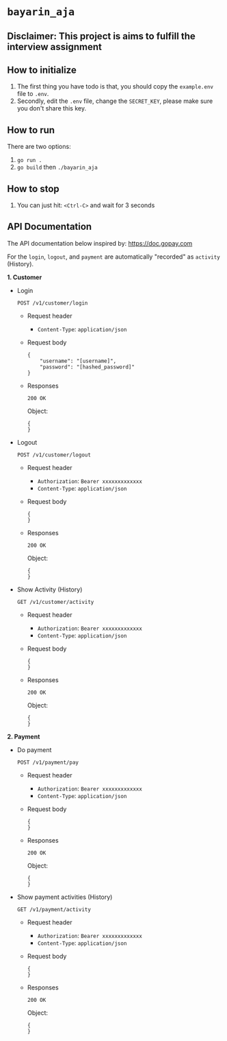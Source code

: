 # `bayarin_aja`

## Disclaimer: This project is aims to fulfill the interview assignment

## How to initialize
1. The first thing you have todo is that, you should copy the `example.env` file
to `.env`.
2. Secondly, edit the `.env` file, change the `SECRET_KEY`, please make sure you don't share this key.


## How to run
There are two options:
1. `go run .`
2. `go build` then `./bayarin_aja`


## How to stop
1. You can just hit: `<Ctrl-C>` and wait for 3 seconds


## API Documentation
The API documentation below inspired by: https://doc.gopay.com

For the `login`, `logout`, and `payment` are automatically "recorded" as `activity` (History).

**1. Customer**
   - Login

	   `POST /v1/customer/login`
	   - Request header
		 * `Content-Type`: `application/json`

	   - Request body
		 ```
		 {
		     "username": "[username]",
		     "password": "[hashed_password]"
		 }
		 ```

	   - Responses

		 `200 OK`

		 Object:
		 ```
		 {
		 }
		 ```

   - Logout

	   `POST /v1/customer/logout`
	   - Request header
		 * `Authorization`: `Bearer xxxxxxxxxxxxx`
		 * `Content-Type`: `application/json`

	   - Request body
		 ```
		 {
		 }
		 ```

	   - Responses

		 `200 OK`

		 Object:
		 ```
		 {
		 }
		 ```

   - Show Activity (History)

	   `GET /v1/customer/activity`
	   - Request header
		 * `Authorization`: `Bearer xxxxxxxxxxxxx`
		 * `Content-Type`: `application/json`

	   - Request body
		 ```
		 {
		 }
		 ```

	   - Responses

		 `200 OK`

		 Object:
		 ```
		 {
		 }
		 ```

**2. Payment**
   - Do payment

	   `POST /v1/payment/pay`
	   - Request header
		 * `Authorization`: `Bearer xxxxxxxxxxxxx`
		 * `Content-Type`: `application/json`

	   - Request body
		 ```
		 {
		 }
		 ```

	   - Responses

		 `200 OK`

		 Object:
		 ```
		 {
		 }
		 ```

   - Show payment activities (History)

	   `GET /v1/payment/activity`
	   - Request header
		 * `Authorization`: `Bearer xxxxxxxxxxxxx`
		 * `Content-Type`: `application/json`

	   - Request body
		 ```
		 {
		 }
		 ```

	   - Responses

		 `200 OK`

		 Object:
		 ```
		 {
		 }
		 ```
